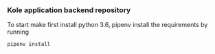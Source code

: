 ### Kole application backend repository


To start make first install python 3.6, pipenv 
install the requirements by running
```bash
pipenv install
```
